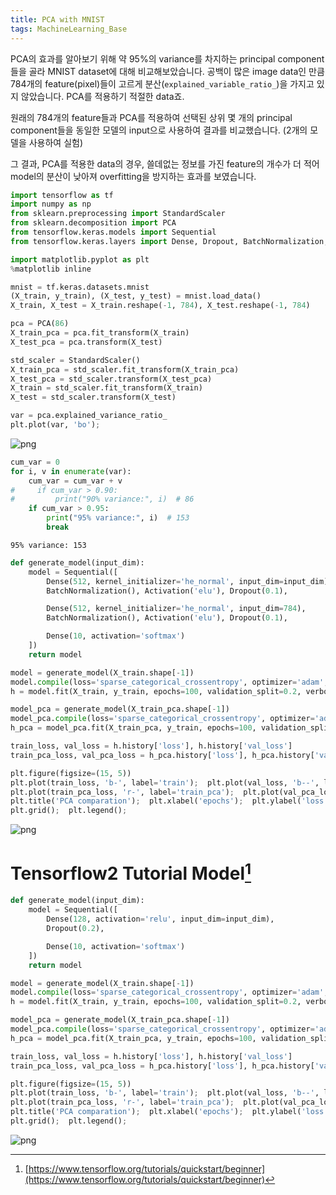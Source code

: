 ```yaml
---
title: PCA with MNIST
tags: MachineLearning_Base
---
```


<!--more-->

PCA의 효과를 알아보기 위해 약 95%의 variance를 차지하는 principal component들을 골라 MNIST dataset에 대해 비교해보았습니다. 공백이 많은 image data인 만큼 784개의 feature(pixel)들이 고르게 분산(`explained_variable_ratio_`)을 가지고 있지 않았습니다. PCA를 적용하기 적절한 data죠. <br>

원래의 784개의 feature들과 PCA를 적용하여 선택된 상위 몇 개의 principal component들을 동일한 모델의 input으로 사용하여 결과를 비교했습니다. (2개의 모델을 사용하여 실험) <br>

그 결과, PCA를 적용한 data의 경우, 쓸데없는 정보를 가진 feature의 개수가 더 적어 model의 분산이 낮아져 overfitting을 방지하는 효과를 보였습니다.


```python
import tensorflow as tf
import numpy as np
from sklearn.preprocessing import StandardScaler
from sklearn.decomposition import PCA
from tensorflow.keras.models import Sequential
from tensorflow.keras.layers import Dense, Dropout, BatchNormalization, Activation

import matplotlib.pyplot as plt
%matplotlib inline

mnist = tf.keras.datasets.mnist
(X_train, y_train), (X_test, y_test) = mnist.load_data()
X_train, X_test = X_train.reshape(-1, 784), X_test.reshape(-1, 784)

pca = PCA(86)
X_train_pca = pca.fit_transform(X_train)
X_test_pca = pca.transform(X_test)

std_scaler = StandardScaler()
X_train_pca = std_scaler.fit_transform(X_train_pca)
X_test_pca = std_scaler.transform(X_test_pca)
X_train = std_scaler.fit_transform(X_train)
X_test = std_scaler.transform(X_test)

var = pca.explained_variance_ratio_
plt.plot(var, 'bo');
```

![png](/images/2020-03-05-pca_mnist/output_2_0.png)


```python
cum_var = 0
for i, v in enumerate(var):
    cum_var = cum_var + v
#     if cum_var > 0.90:
#         print("90% variance:", i)  # 86
    if cum_var > 0.95:
        print("95% variance:", i)  # 153
        break
```

    95% variance: 153


```python
def generate_model(input_dim):
    model = Sequential([
        Dense(512, kernel_initializer='he_normal', input_dim=input_dim),
        BatchNormalization(), Activation('elu'), Dropout(0.1),

        Dense(512, kernel_initializer='he_normal', input_dim=784),
        BatchNormalization(), Activation('elu'), Dropout(0.1),

        Dense(10, activation='softmax')
    ])
    return model
```


```python
model = generate_model(X_train.shape[-1])
model.compile(loss='sparse_categorical_crossentropy', optimizer='adam', metrics=['acc'])
h = model.fit(X_train, y_train, epochs=100, validation_split=0.2, verbose=0)

model_pca = generate_model(X_train_pca.shape[-1])
model_pca.compile(loss='sparse_categorical_crossentropy', optimizer='adam', metrics=['acc'])
h_pca = model_pca.fit(X_train_pca, y_train, epochs=100, validation_split=0.2, verbose=0)
```


```python
train_loss, val_loss = h.history['loss'], h.history['val_loss']
train_pca_loss, val_pca_loss = h_pca.history['loss'], h_pca.history['val_loss']

plt.figure(figsize=(15, 5))
plt.plot(train_loss, 'b-', label='train');  plt.plot(val_loss, 'b--', label='val')
plt.plot(train_pca_loss, 'r-', label='train_pca');  plt.plot(val_pca_loss, 'r--', label='val_pca')
plt.title('PCA comparation');  plt.xlabel('epochs');  plt.ylabel('loss');  plt.ylim([0, 0.35]);
plt.grid();  plt.legend();
```


![png](/images/2020-03-05-pca_mnist/output_7_0.png)


# Tensorflow2 Tutorial Model[^1]

```python
def generate_model(input_dim):
    model = Sequential([
        Dense(128, activation='relu', input_dim=input_dim),
        Dropout(0.2),

        Dense(10, activation='softmax')
    ])
    return model
```


```python
model = generate_model(X_train.shape[-1])
model.compile(loss='sparse_categorical_crossentropy', optimizer='adam', metrics=['acc'])
h = model.fit(X_train, y_train, epochs=100, validation_split=0.2, verbose=0)

model_pca = generate_model(X_train_pca.shape[-1])
model_pca.compile(loss='sparse_categorical_crossentropy', optimizer='adam', metrics=['acc'])
h_pca = model_pca.fit(X_train_pca, y_train, epochs=100, validation_split=0.2, verbose=0)
```


```python
train_loss, val_loss = h.history['loss'], h.history['val_loss']
train_pca_loss, val_pca_loss = h_pca.history['loss'], h_pca.history['val_loss']

plt.figure(figsize=(15, 5))
plt.plot(train_loss, 'b-', label='train');  plt.plot(val_loss, 'b--', label='val')
plt.plot(train_pca_loss, 'r-', label='train_pca');  plt.plot(val_pca_loss, 'r--', label='val_pca')
plt.title('PCA comparation');  plt.xlabel('epochs');  plt.ylabel('loss');  plt.ylim([0, 0.35]);
plt.grid();  plt.legend();
```


![png](/images/2020-03-05-pca_mnist/output_12_0.png)


[^1]: [https://www.tensorflow.org/tutorials/quickstart/beginner](https://www.tensorflow.org/tutorials/quickstart/beginner)
